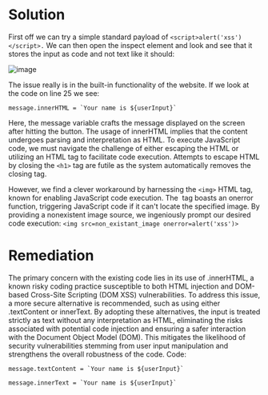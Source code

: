 # Solution
First off we can try a simple standard payload of `<script>alert('xss')</script>.`
We can then open the inspect element and look and see that it stores the input as code and not text like it should:


![image](https://github.com/rpulber/Web-Security-Playground/assets/95892479/4722793c-f753-4f6c-a9d5-15fe0b67ac18)

The issue really is in the built-in functionality of the website. If we look at the code on line 25 we see:
```
message.innerHTML = `Your name is ${userInput}`
```
Here, the message variable crafts the message displayed on the screen after hitting the button. The usage of innerHTML implies that the content undergoes parsing and interpretation as HTML. To execute JavaScript code, we must navigate the challenge of either escaping the HTML or utilizing an HTML tag to facilitate code execution. Attempts to escape HTML by closing the `<h1>` tag are futile as the system automatically removes the closing tag.

However, we find a clever workaround by harnessing the `<img>` HTML tag, known for enabling JavaScript code execution. The <img> tag boasts an onerror function, triggering JavaScript code if it can't locate the specified image. By providing a nonexistent image source, we ingeniously prompt our desired code execution:
`<img src=non_existant_image onerror=alert('xss')>`


# Remediation
The primary concern with the existing code lies in its use of .innerHTML, a known risky coding practice susceptible to both HTML injection and DOM-based Cross-Site Scripting (DOM XSS) vulnerabilities. To address this issue, a more secure alternative is recommended, such as using either .textContent or innerText. By adopting these alternatives, the input is treated strictly as text without any interpretation as HTML, eliminating the risks associated with potential code injection and ensuring a safer interaction with the Document Object Model (DOM). This mitigates the likelihood of security vulnerabilities stemming from user input manipulation and strengthens the overall robustness of the code.
Code:
```
message.textContent = `Your name is ${userInput}`
```
```
message.innerText = `Your name is ${userInput}`
```

